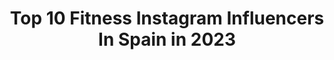 ---
title: Top 10 Fitness Instagram Influencers In Spain in 2023
description: >-
  Find top fitness Instagram influencers in Spain in 2023. Most popular hashtags: #summer #workout #menswear.
platform: Instagram
hits: 796
text_top: Identify the best Instagram influencers on inBeat.
text_bottom: Our database aggregates 796 Instagram influencers like this in Spain for you to collaborate.
profiles:
  - username: "serraalex_"
    fullname: >-
      Alex Serra
    bio: >-
      Fitness | Lifestyle 📍Ibiza 🕶 Hawkers link en la bio ⬇️ 📩 serraalexibz@gmail.com
    location: "Spain"
    followers: 11182
    engagement: 1229
    commentsToLikes: 0.126765
    id: ckapapl23wznu0i78sl4p70rn
    verified: false
    hashtags: "#fitmen, #muscle, #fitboy, #fitnessboy"
  - username: "franroxe"
    fullname: >-
      F R A N R O X E
    bio: >-
      🌍 Traveller 🐕 Animal lover 🏋🏻‍♂️ Healthy and Fitness life 📍 España 🇪🇸
    location: "Spain"
    followers: 35479
    engagement: 845
    commentsToLikes: 0.140863
    id: ckap0i3ulqe0w0i78zpi9owcb
    verified: false
    hashtags: "#holzkern, #holzkernwatches, #woodwatches, #relojesdemadera"
  - username: "ansesurf"
    fullname: >-
      𝐀𝐍𝐒𝐄𝐋𝐌𝐎 𝐌𝐄𝐍𝐄́𝐍𝐃𝐄𝐙 𝐀𝐑𝐈𝐀𝐒
    bio: >-
      Adventure | Lifestyle | Fitness 🇪🇸 @thetribemodels 🇹🇷 @damanmgmt 🇩🇪 @eastwestmodels 🛡OLD SQUAD ✉️infoansesurf@gmail.com 🎼Tiktok: ansesurff {+270k}
    location: "Spain"
    followers: 43254
    engagement: 850
    commentsToLikes: 0.045041
    id: ck8sylrvvl7n60j78mk7esvdo
    verified: false
    hashtags: "#explorando, #galiciamaxica, #malemodeling, #outfitsideas"
  - username: "lolagfdez"
    fullname: >-
      Lola González🌪
    bio: >-
      Tenerife, Spain 🇪🇸📍 •Pharmacy student ULL👩🏽‍🔬 •Fitness •Model @talentmodelmgmt ▫️ @myproteines LOLAMP ▫️ @chicmeofficial LOLA10 ▫️ @zaful LOLA18
    location: "Spain"
    followers: 72533
    engagement: 1934
    commentsToLikes: 0.037675
    id: ckap7dg6wjles0i78t7t9aemk
    verified: false
    hashtags: "#ootd, #yoins, #lingerie, #chicmebabe"
  - username: "emmajaneo"
    fullname: >-
      Emma Jane
    bio: >-
      Fitness | Bikinis | Island life ✨ Tenerife ✨ Fitness & Diet coach ✨ I’m better on TikTok (150k+) - @emjaor ✨ Co-founder @purefectionco
    location: "Spain"
    followers: 37401
    engagement: 1055
    commentsToLikes: 0.037865
    id: ck5qe06nvy3cw0i1196bvhbd4
    verified: false
    hashtags: "#poolside, #goldenhour, #tenerife2020, #poolparty"
  - username: "nereaherz"
    fullname: >-
      NEREA HERNÁNDEZ MIRA
    bio: >-
      Creative soul. Beauty | Fitness See the world through my eyes Say HI ✉ nerea.hmira@gmail.com
    location: "Spain"
    followers: 11710
    engagement: 998
    commentsToLikes: 0.095479
    id: ck8tayyhmtnuz0j78vxbqz1zk
    verified: false
    hashtags: "#sendo, #sendospain, #vegan, #crueltyfree"
  - username: "markosr6"
    fullname: >-
      ᗰᗩᖇᑕOᔕ ᗰOI᙭
    bio: >-
      🎽fitness | 🏃🏽‍♂️runner | 🏊🏽‍♂️swimmer 📍🅱🅰🆁🅲🅴🅻🅾🅽🅰
    location: "Spain"
    followers: 5289
    engagement: 2132
    commentsToLikes: 0.066948
    id: ck6tnncn2a6rp0j71hspia1op
    verified: false
    hashtags: "#workout, #trailrunner, #trailrunning, #cycling"
  - username: "josegaarcian"
    fullname: >-
      J O S E   G A R C Í A
    bio: >-
      📍Alicante 💻 Asesoramiento online 💪🏽 Natural fitness 🔻15% @energyumsportabrahamyhugopaz CÓDIGO: JOSE15 🎥YOUTUBE ⬇️
    location: "Spain"
    followers: 11812
    engagement: 911
    commentsToLikes: 0.091837
    id: ck6u126euj46f0j71nilmooyj
    verified: false
    hashtags: "#playas, #verano2020, #cuerposano, #playa"
  - username: "jamesibiza"
    fullname: >-
      James
    bio: >-
      Fitness, sun & fun💪🐎☀️🦄🌴🐬🐶 . #travellover ✈️ #fittnessaddict 🏋️‍♂️ #animallover 🦁 #redhot100 🔥 #ibiza ☀️ . @redhot100 model19/20 @mwbodywear
    location: "Spain"
    followers: 25143
    engagement: 951
    commentsToLikes: 0.038044
    id: ckf5m00o8rp2v0j231adyz170
    verified: false
    hashtags: "#fit, #redhead, #gym, #beach"
  - username: "ain_ainhowi"
    fullname: >-
      A I N H O A🤟🏽
    bio: >-
      [] Spain (ELCHE) 🌍 [] TIK TOK (+160K): ainhoadancer26 [] Fitkid, dance & fitness 💪 [] Photography model 📸 📩 Colaboraciones
    location: "Spain"
    followers: 21995
    engagement: 487
    commentsToLikes: 0.110834
    id: ckap5rin0cuup0i7872g2k4a3
    verified: false
    hashtags: "#agosto, #keniaos, #jdpantoja, #giveaway"
---